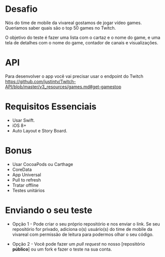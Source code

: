 # Desafio

Nós do time de mobile da vivareal gostamos de jogar vídeo games. Queriamos saber quais são o top 50 games no Twitch.

O objetivo do teste é fazer uma lista com o cartaz e o nome do game, e uma tela de detalhes com o nome do game, contador de canais e visualizações.

# API

Para desenvolver o app você vai precisar usar o endpoint do Twitch https://github.com/justintv/Twitch-API/blob/master/v3_resources/games.md#get-gamestop

# Requisitos Essenciais

* Usar Swift.
* iOS 8+
* Auto Layout e Story Board.

# Bonus

* Usar CocoaPods ou Carthage
* CoreData
* App Universal
* Pull to refresh
* Tratar offline
* Testes unitários

# Enviando o seu teste  

* Opção 1 - Pode criar o seu próprio repositório e nos enviar o link. Se seu repositório for privado, adiciona o(s) usuário(s) do time de mobile da vivareal com permissão de leitura para podermos olhar o seu código.

* Opção 2 - Você pode fazer um _pull request_ no nosso [repositório __público__] ou um fork e fazer o teste na sua conta.

